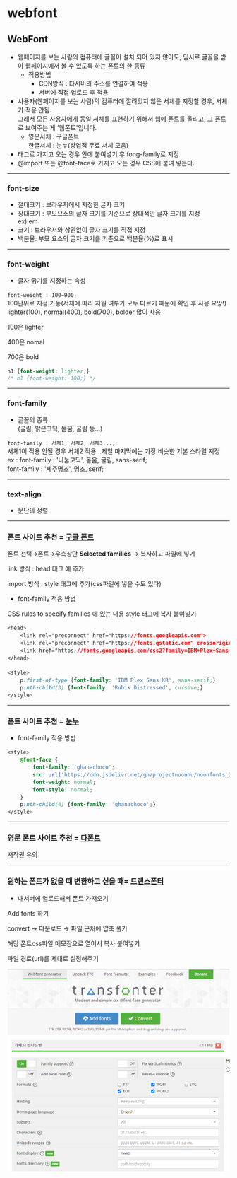 # webfont

## WebFont

- 웹페이지를 보는 사람의 컴퓨터에 글꼴이 설치 되어 있지 않아도, 임시로 글꼴을 받아 웹페이지에서 볼 수 있도록 하는 폰트의 한 종류
    - 적용방법
        - CDN방식 : 타서버의 주소를 연결하여 적용
        - 서버에 직접 업로드 후 적용
- 사용자(웹페이지를 보는 사람)의 컴퓨터에 깔려있지 않은 서체를 지정할 경우, 서체가 적용 안됨.  
그래서 모든 사용자에게 동일 서체를 표현하기 위해서 웹에 폰트를 올리고, 그 폰트로 보여주는 게 '웹폰트'입니다.
    - 영문서체 : 구글폰트  
    한글서체 : 눈누(상업적 무료 서체 모음)
- <link>태그로 가지고 오는 경우 <head> 안에 붙여넣기 후 fong-family로 지정  
- @import 또는 @font-face로 가지고 오는 경우 CSS에 붙여 넣는다.

---

### **font-size**

- 절대크기 : 브라우저에서 지정한 글자 크기
- 상대크기 : 부모요소의 글자 크기를 기준으로 상대적인 글자 크기를 지정  
ex) em
- 크기 : 브라우저와 상관없이 글자 크기를 직접 지정
- 백분율: 부모 요소의 글자 크기를 기준으로 백분율(%)로 표시

---

### **font-weight**

- 글자 굵기를 지정하는 속성

`font-weight : 100~900;`  
100단위로 지정 가능(서체에 따라 지원 여부가 모두 다르기 때문에 확인 후 사용 요망!)  
lighter(100), normal(400), bold(700), bolder 많이 사용  

100은 lighter  

400은 nomal  

700은 bold  

```css
h1 {font-weight: lighter;}
/* h1 {font-weight: 100;} */
```

---

### font-family

- 글꼴의 종류  
(굴림, 맑은고딕, 돋움, 굴림 등…)

`font-family : 서체1, 서체2, 서체3...;`  
서체1이 적용 안될 경우 서체2 적용...제일 마지막에는 가장 비슷한 기본 스타일 지정  
ex : font-family : '나눔고딕', 돋움, 굴림, sans-serif;  
font-family : '제주명조', 명조, serif;  

---

### text-align

- 문단의 정렬

---

### 폰트 사이트 추천 = [**구글 폰트**](https://fonts.google.com/?subset=korean)

폰트 선택→폰트→우측상단 **Selected families** → 복사하고 파일에 넣기  

link 방식 : head 태그 에 추가  

import 방식 : style 태그에 추가(css파일에 넣을 수도 있다)  

- font-family 적용 방법

CSS rules to specify families 에 있는 내용 style 태그에 복사 붙여넣기  

```css
<head>
	<link rel="preconnect" href="https://fonts.googleapis.com">
	<link rel="preconnect" href="https://fonts.gstatic.com" crossorigin>
	<link href="https://fonts.googleapis.com/css2?family=IBM+Plex+Sans+KR:wght@100;300;400;500;700&family=Rubik+Distressed&display=swap" rel="stylesheet">
</head>

<style>
    p:first-of-type {font-family: 'IBM Plex Sans KR', sans-serif;}
    p:nth-child(3) {font-family: 'Rubik Distressed', cursive;}
</style>
```

---

### 폰트 사이트 추천 = [**눈누**](https://noonnu.cc/)

- font-family 적용 방법

```css
<style>
	@font-face {
		font-family: 'ghanachoco';
		src: url('https://cdn.jsdelivr.net/gh/projectnoonnu/noonfonts_20-04@1.0/ghanachoco.woff') format('woff');
		font-weight: normal;
		font-style: normal;
	}
	p:nth-child(4) {font-family: 'ghanachoco';}
</style>
```

---

### 영문 폰트 사이트 추천 = [**다폰트**](https://www.dafont.com/)

저작권 유의

---

### 원하는 폰트가 없을 때 변환하고 싶을 때= [**트랜스폰터**](https://transfonter.org/)

- 내서버에 업로드해서 폰트 가져오기

Add fonts 하기  

convert → 다운로드 → 파일 근처에 압축 풀기  

해당 폰트css파일 메모장으로 열어서 복사 붙여넣기  

파일 경로(url)를 제대로 설정해주기  

![transfonter](../images/day4_images/transfonter.png)

